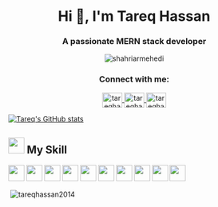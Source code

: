 <h1 align="center">Hi 👋, I'm Tareq Hassan</h1>
<h3 align="center">A passionate MERN stack developer</h3>

<!-- Account views -->

<p align="center">
    <img src="https://komarev.com/ghpvc/?username=tareqhassan2014&label=Profile%20views&color=0e75b6&style=flat" alt="shahriarmehedi" />
</p>

<!-- Contact -->

<h3 align="center">Connect with me:</h3>
<p align="center">
    <a href="https://www.discordapp.com/users/2301" target="blank">
        <img align="center" src="https://raw.githubusercontent.com/rahuldkjain/github-profile-readme-generator/master/src/images/icons/Social/discord.svg" alt="tareqhassan2014" height="30" width="40" />
    </a>  
    <a href="https://www.facebook.com/tareqhassanjim/" target="blank">
        <img align="center" src="https://raw.githubusercontent.com/rahuldkjain/github-profile-readme-generator/master/src/images/icons/Social/facebook.svg" alt="tareqhassan2014" height="30" width="40" />
    </a>
    <a href="https://www.linkedin.com/in/tareqhassan2014/" target="blank">
        <img align="center" src="https://raw.githubusercontent.com/rahuldkjain/github-profile-readme-generator/master/src/images/icons/Social/linked-in-alt.svg" alt="tareqhassan2014" height="30" width="40" /> 
    </a>
</p>

[![Tareq's GitHub stats](https://github-readme-stats.vercel.app/api?username=tareqhassan2014)](https://www.linkedin.com/in/tareqhassan2014/)

<h2>
    <img src = "https://media2.giphy.com/media/QssGEmpkyEOhBCb7e1/giphy.gif?cid=ecf05e47a0n3gi1bfqntqmob8g9aid1oyj2wr3ds3mg700bl&rid=giphy.gif" width = 32px>
    My Skill
</h2>

<p>
    <img width ='32px' src ='https://raw.githubusercontent.com/rahulbanerjee26/githubAboutMeGenerator/main/icons/reactjs.svg'>
    <img width ='32px' src ='https://raw.githubusercontent.com/rahulbanerjee26/githubAboutMeGenerator/main/icons/typescript.svg'>
    <img width ='32px' src ='https://raw.githubusercontent.com/rahulbanerjee26/githubAboutMeGenerator/main/icons/javascript.svg'>
    <img width ='32px' src ='https://raw.githubusercontent.com/rahulbanerjee26/githubAboutMeGenerator/main/icons/html.svg'>
    <img width ='32px' src ='https://raw.githubusercontent.com/rahulbanerjee26/githubAboutMeGenerator/main/icons/css.svg'>
    <img width ='32px' src ='https://raw.githubusercontent.com/rahulbanerjee26/githubAboutMeGenerator/main/icons/firebase.svg'>
    <img width ='32px' src ='https://raw.githubusercontent.com/rahulbanerjee26/githubAboutMeGenerator/main/icons/heroku.svg'>
    <img width ='32px' src ='https://raw.githubusercontent.com/rahulbanerjee26/githubAboutMeGenerator/main/icons/nodejs.svg'>
    <img width ='32px' src ='https://raw.githubusercontent.com/rahulbanerjee26/githubAboutMeGenerator/main/icons/mongodb.svg'> 
    <img width ='32px' src ='https://raw.githubusercontent.com/rahulbanerjee26/githubAboutMeGenerator/main/icons/express.svg'>
</p>

<p>&nbsp;<img align="center" src="https://github-readme-stats.vercel.app/api/top-langs/?username=tareqhassan2014&layout=compact" alt="tareqhassan2014" /></p>
